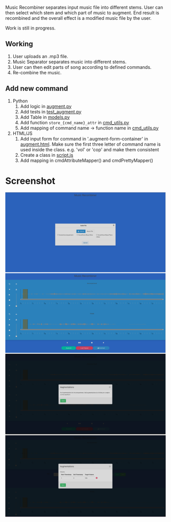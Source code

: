 Music Recombiner separates input music file into different stems. User can then select which stem and which part of music to augment. End result is recombined and the overall effect is a modified music file by the user.

Work is still in progress.

## Working
1. User uploads an .mp3 file.
2. Music Separator separates music into different stems.
3. User can then edit parts of song according to defined commands.
4. Re-combine the music.

## Add new command
1. Python
    1. Add logic in [augment.py](separator/main/augment/augment.py)
    2. Add tests in [test_augment.py](tests/test_augment.py)
    3. Add Table in [models.py](separator/models.py)
    4. Add function `store_{cmd_name}_attr` in [cmd_utils.py](separator/main/cmd_utils.py)
    5. Add mapping of command name -> function name in [cmd_utils.py](separator/main/cmd_utils.py)
2. HTML/JS
    1. Add input form for command in '.augment-form-container' in [augment.html](separator/templates/augment.html). Make sure the first three letter of command name is used inside the class. e.g. 'vol' or 'cop' and make them consistent
    2. Create a class in [script.js](separator/static/script.js)
    3. Add mapping in cmdAttributeMapper() and cmdPrettyMapper()
# Screenshot

![Example](img/mr_login.png "Login Page")
![Example](img/mr_augment_page.png "Augment Page")
![Example](img/mr_no_augmentations.png "No Augmentations Modal")
![Example](img/mr_augmentations.png "Augmentations Modal")
